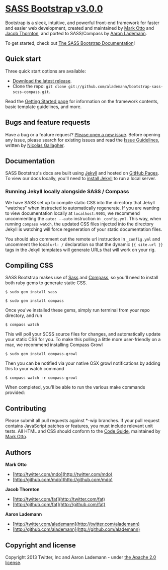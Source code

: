 # [SASS Bootstrap v3.0.0](http://alademann.github.com/bootstrap-sass-scss-compass/)

Bootstrap is a sleek, intuitive, and powerful front-end framework for faster and easier web development, created and maintained by [Mark Otto](http://twitter.com/mdo) and [Jacob Thornton](http://twitter.com/fat), and ported to SASS/Compass by [Aaron Lademann](https://github.com/alademann).

To get started, check out [The SASS Bootstrap Documentation](http://alademann.github.com/bootstrap-sass-scss-compass/)!



## Quick start

Three quick start options are available:

* [Download the latest release](https://github.com/alademann/bootstrap-sass-scss-compass/zipball/master).
* Clone the repo: `git clone git://github.com/alademann/bootstrap-sass-scss-compass.git`.

Read the [Getting Started page](http://alademann.github.com/bootstrap-sass-scss-compass/getting-started/) for information on the framework contents, basic template guidelines, and more.


## Bugs and feature requests

Have a bug or a feature request? [Please open a new issue](https://github.com/alademann/bootstrap-sass-scss-compass/issues). Before opening any issue, please search for existing issues and read the [Issue Guidelines](https://github.com/necolas/issue-guidelines), written by [Nicolas Gallagher](https://github.com/necolas/).



## Documentation

SASS Bootstrap's docs are built using [Jekyll](http://jekyllrb.com) and hosted on [GitHub Pages](http://alademann.github.com/bootstrap-sass-scss-compass/). To view our docs locally, you'll need to [install Jekyll](https://github.com/mojombo/jekyll/wiki/install) to run a local server.


### Running Jekyll locally alongside SASS / Compass

We have SASS set up to compile static CSS into the directory that Jekyll "watches" when instructed to automatically regenerate.  If you are wanting to view documentation locally at ```localhost:9001```, we recommend uncommenting the ```auto: --auto``` instruction in ```_config.yml```.  This way, when running ```compass watch```, the updated CSS files injected into the directory Jekyll is watching will force regeneration of your static documentation files.  

You should also comment out the remote url instruction in ```_config.yml``` and uncomment the local ```url: /``` declaration so that the dynamic ```{{ site.url }}``` tags in the Jekyll templates will generate URLs that will work on your rig.



## Compiling CSS

SASS Bootstrap makes use of [Sass](http://sass-lang.com) and [Compass](http://compass-style.org), so you'll need to install both ruby gems to generate static CSS.

```
$ sudo gem install sass
```

```
$ sudo gem install compass
```

Once you've installed these gems, simply run terminal from your repo directory, and run

```
$ compass watch
```

This will poll your SCSS source files for changes, and automatically update your static CSS for you.  To make this polling a little more user-friendly on a mac, we recommend installing Compass Growl

```
$ sudo gem install compass-growl
```

Then you can be notified via your native OSX growl notifications by adding this to your watch command

```
$ compass watch -r compass-growl
```

When completed, you'll be able to run the various make commands provided:



## Contributing

Please submit all pull requests against *-wip branches. If your pull request contains JavaScript patches or features, you must include relevant unit tests. All HTML and CSS should conform to the [Code Guide](http://github.com/mdo/code-guide), maintained by [Mark Otto](http://github.com/mdo).



## Authors

**Mark Otto**

+ [http://twitter.com/mdo](http://twitter.com/mdo)
+ [http://github.com/mdo](http://github.com/mdo)

**Jacob Thornton**

+ [http://twitter.com/fat](http://twitter.com/fat)
+ [http://github.com/fat](http://github.com/fat)

**Aaron Lademann**

+ [http://twitter.com/alademann](http://twitter.com/alademann)
+ [http://github.com/alademann](http://github.com/alademann)



## Copyright and license

Copyright 2013 Twitter, Inc and Aaron Lademann - under [the Apache 2.0 license](LICENSE).
